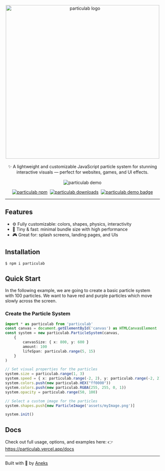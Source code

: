 <div align="center">
    <a href="https://particulab.vercel.app">
        <picture>
            <source media="(prefers-color-scheme: dark)" srcset="https://particulab.vercel.app/_astro/logo.BdmdAPAp.png"/>
            <source media="(prefers-color-scheme: light)" srcset="https://particulab.vercel.app/_astro/logo-light.DbNBGWNZ.png"/>
            <img alt="particulab logo" src="https://particulab.vercel.app/_astro/logo.BdmdAPAp.png" width="500"/>
        </picture>
    </a>
    <br/>
    <br/>
    <span>✨ A lightweight and customizable JavaScript particle system for stunning interactive visuals — perfect for websites, games, and UI effects.</span>
    <br/>
    <br/>
    <img src="https://particulab.vercel.app/images/demo.gif" alt="particulab demo"/>
    <br/>
    <p style="display: flex; justify-content: center; gap: 0.5rem; flex-wrap: wrap;">
    	<a href="https://www.npmjs.com/package/particulab"><img src="https://img.shields.io/npm/v/particulab.svg" alt="particulab npm" /></a>
        <a href="https://www.npmjs.com/package/particulab"><img src="https://img.shields.io/npm/dt/particulab?color=brightgreen" alt="particulab downloads" /></a>
        <a href="https://particulab.vercel.app"><img src="https://img.shields.io/badge/Demo-Live-blue" alt="particulab demo badge" /></a>
    </p>
</div>

---


## Features

- ⚙️ Fully customizable: colors, shapes, physics, interactivity
- 🧠 Tiny & fast: minimal bundle size with high performance
- 🎮 Great for: splash screens, landing pages, and UIs

## Installation

```sh
$ npm i particulab
```

## Quick Start

In the following example, we are going to create a basic particle system with 100 particles. We want to have red and purple particles which move slowly across the screen.

### Create the Particle System
```ts
import * as particulab from 'particulab'
const canvas = document.getElementById('canvas') as HTMLCanvasElement
const system = new particulab.ParticleSystem(canvas, 
    {
        canvasSize: { x: 800, y: 600 }
        amount: 100
        lifeSpan: particulab.range(5, 15)
    }
)

// Set visual properties for the particles
system.size = particulab.range(1, 3)
system.speed = { x: particulab.range(-2, 2), y: particulab.range(-2, 2) }
system.colors.push(new particulab.HEX("ff0000"))
system.colors.push(new particulab.RGBA(255, 255, 0, 1))
system.opacity = particulab.range(50, 100)

// Select a custom image for the particles
system.shapes.push[new ParticleImage('assets/myImage.png')]

system.init()
```

## Docs

Check out full usage, options, and examples here:
👉 https://particulab.vercel.app/docs

---

Built with 🩵 by [Aneks](https://github.com/Aneks1)